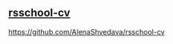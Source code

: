## [rsschool-cv](https://github.com/AlenaShvedava/rsschool-cv/blob/gh-pages/cv.md)
https://github.com/AlenaShvedava/rsschool-cv
